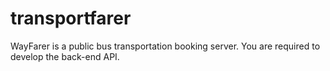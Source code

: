 # transportfarer
WayFarer is a public bus transportation booking server. You are required to develop the back-end API.
